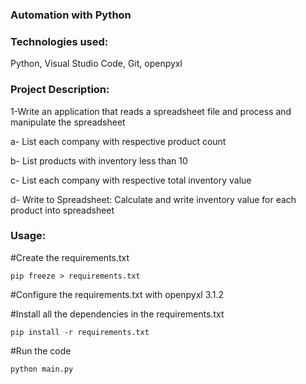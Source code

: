 ### Automation with Python

### Technologies used:

Python, Visual Studio Code, Git, openpyxl

### Project Description:

1-Write an application that reads a spreadsheet file and process and manipulate the spreadsheet

a- List each company with respective product count

b- List products with inventory less than 10

c- List each company with respective total inventory value

d- Write to Spreadsheet: Calculate and write inventory value for each product into spreadsheet

### Usage:

#Create the requirements.txt

```
pip freeze > requirements.txt
```

#Configure the requirements.txt with openpyxl 3.1.2

#Install all the dependencies in the requirements.txt

```
pip install -r requirements.txt
```

#Run the code

```
python main.py
```
